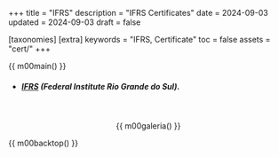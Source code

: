 +++
title = "IFRS"
description = "IFRS Certificates"
date = 2024-09-03
updated = 2024-09-03
draft = false

[taxonomies]
[extra]
keywords = "IFRS, Certificate"
toc = false
assets = "cert/"
+++

{{ m00main() }}

- ##### [IFRS](https://ifrs.edu.br) (Federal Institute Rio Grande do Sul).

<br>
<div style="text-align: center;">

{{ m00galeria() }}

</div>

{{ m00backtop() }}
